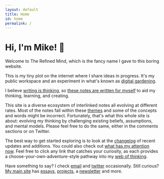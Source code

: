 ```yaml
---
layout: default
title: Home
id: home
permalink: /
---
```

<div>
  <h1>Hi, I'm Mike! 👋</h1>
</div>

Welcome to The Refined Mind, which is the fancy name I gave to this boring website.

This is my tiny plot on the internet where I share ideas in progress. It's my public workspace and an experiment in what's known as <a href="digital-garden">digital gardening</a>.

I believe <a href="writing-is-thinking">writing is thinking</a>, so <a href="these-notes-are-written-for-myself">these notes are written for myself</a> to aid my thinking, learning, and creating.

This site is a diverse ecosystem of interlinked notes all evolving at different rates. Most of the notes fall within these <a href="/Writing-themes">themes</a> and some of the concepts and words might be incorrect. Fortunately, that's what this whole site is about: evolving my thinking by challenging existing beliefs, assumptions, and mental models. Please feel free to do the same, either in the comments sections or on Twitter.

The best way to get started exploring is to look at the <a href="changelog">changelog</a> of recent updates and additions. You could also check out <a href="What-has-my-attention-now">what has my attention now</a>. Feel free to click any link that catches your curiosity, as each provides a choose-your-own-adventure-style pathway into my <a href="web-of-thinking">web of thinking</a>.

Have something to say? I check [email](mailto:letstalk@miketannenbaum.com) and [twitter](https://twitter.com/theroyaltbomb) occasionally. Still curious? [My main site](https://miketannenbaum.com) has [essays](https://miketannenbaum.com/writings), [projects](https://miketannenbaum.com/projects), a [newsletter](https://miketannenbaum.com/signup) and more.
